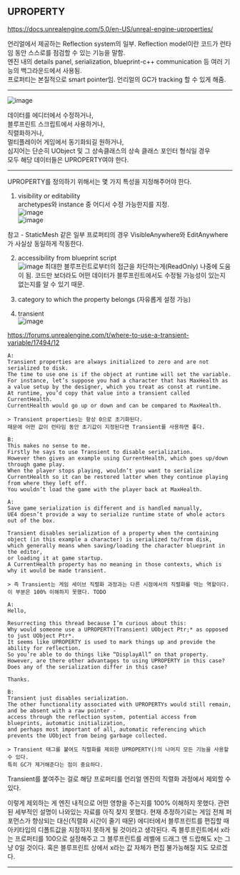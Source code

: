 ## UPROPERTY
https://docs.unrealengine.com/5.0/en-US/unreal-engine-uproperties/  
  
언리얼에서 제공하는 Reflection system의 일부. Reflection model이란 코드가 런타임 동안 스스로를 점검할 수 있는 기능을 말함.   
엔진 내의 details panel, serialization, blueprint-c++ communication 등 여러 기능의 백그라운드에서 사용됨.  
프로퍼티는 본질적으로 smart pointer임. 언리얼의 GC가 tracking 할 수 있게 해줌.  

---
  
![image](https://user-images.githubusercontent.com/63915665/172052185-7621855d-4bc7-4ff3-8bcb-8e88fd11cc02.png)
  
데이터를 에디터에서 수정하거나,  
블루프린트 스크립트에서 사용하거나,  
직렬화하거나,  
멀티플레이어 게임에서 동기화되길 원하거나,  
심지어는 단순히 UObject 및 그 상속클래스의 상속 클래스 포인터 형식일 경우  
모두 해당 데이터들은 UPROPERTY여야 한다.  
  
---
  
UPROPERTY를 정의하기 위해서는 몇 가지 특성을 지정해주어야 한다.  
  
1. visibility or editability  
archetypes와 instance 중 어디서 수정 가능한지를 지정.  
![image](https://user-images.githubusercontent.com/63915665/172052517-3010c4e4-68dc-4c77-bda9-4d60f138e53d.png)  
![image](https://user-images.githubusercontent.com/63915665/172052584-c482f0c7-b670-40b6-bd4b-01a29f82e9af.png)  

참고 - StaticMesh 같은 일부 프로퍼티의 경우 VisibleAnywhere와 EditAnywhere가 사실상 동일하게 작동한다.  


2. accessibility from blueprint script  
![image](https://user-images.githubusercontent.com/63915665/172052897-5bef97ba-39ca-44b4-bf76-1e9432c6c79d.png)
최대한 블루프린트로부터의 접근을 차단하는게(ReadOnly) 나중에 도움이 됨. 코드만 보더라도 어떤 데이터가 블루프린트에서도 수정될 가능성이 있는지 없는지를 알 수 있기 때문.  


3. category to which the property belongs (자유롭게 설정 가능)  
  
4. transient  
![image](https://user-images.githubusercontent.com/63915665/172053072-58f62c49-0cb2-4c09-b42a-d8d090930d0a.png)  
  
https://forums.unrealengine.com/t/where-to-use-a-transient-variable/17494/12
```
A:
Transient properties are always initialized to zero and are not serialized to disk. 
The time to use one is if the object at runtime will set the variable. 
For instance, let’s suppose you had a character that has MaxHealth as a value setup by the designer, which you treat as const at runtime. 
At runtime, you’d copy that value into a transient called CurrentHealth. 
CurrentHealth would go up or down and can be compared to MaxHealth.

> Transient properties는 항상 0으로 초기화된다. 
때문에 어떤 값이 런타임 동안 초기값이 지정된다면 Transient를 사용하면 좋다.

B:
This makes no sense to me. 
Firstly he says to use Transient to disable serialization. 
However then gives an example using CurrentHealth, which goes up/down through game play.
When the player stops playing, wouldn’t you want to serialize CurrentHealth so it can be restored latter when they continue playing from where they left off. 
You wouldn’t load the game with the player back at MaxHealth.

A:
Save game serialization is different and is handled manually, 
UE4 doesn’t provide a way to serialize runtime state of whole actors out of the box.

Transient disables serialization of a property when the containing object (in this example a character) is serialized to/from disk, 
which generally means when saving/loading the character blueprint in the editor, 
or loading it at game startup. 
A CurrentHealth property has no meaning in those contexts, which is why it would be made transient.

> 즉 Transient는 게임 세이브 직렬화 과정과는 다른 시점에서의 직렬화를 막는 역할이다. 이 부분은 100% 이해하지 못했다. TODO
```

```
A: 
Hello,

Resurrecting this thread because I’m curious about this: 
Why would someone use a UPROPERTY(Transient) UObject Ptr;* as opposed to just UObject Ptr*. 
It seems like UPROPERTY is used to mark things up and provide the ability for reflection.
So you’re able to do things like “DisplayAll” on that property. 
However, are there other advantages to using UPROPERTY in this case? 
Does any of the serialization differ in this case?

Thanks.

B:
Transient just disables serialization. 
The other functionality associated with UPROPERTYs would still remain, 
and be absent with a raw pointer - 
access through the reflection system, potential access from blueprints, automatic initialization, 
and perhaps most important of all, automatic referencing which prevents the UObject from being garbage collected.

> Transient 태그를 붙여도 직렬화를 제외한 UPROPERTY()의 나머지 모든 기능을 사용할 수 있다. 
특히 GC가 제거해준다는 점이 중요하다. 
```
Transient를 붙여주는 걸로 해당 프로퍼티를 언리얼 엔진의 직렬화 과정에서 제외할 수 있다.  
  
이렇게 제외하는 게 엔진 내적으로 어떤 영향을 주는지를 100% 이해하지 못했다. 관련된 세부적인 설명이 나와있는 자료를 아직 찾지 못했다. 현재 추정하기로는 게임 전체 퍼포먼스가 향상되는 대신(직렬화 시간이 줄기 때문) 에디터에서 블루프린트를 편집할 때 아키타입의 디폴트값을 지정하지 못하게 될 것이라고 생각된다. 즉 블루프린트에서 x라는 프로퍼티를 100으로 설정해주고 그 블루프린트를 레벨에 드래그 앤 드랍해도 x는 그냥 0일 것이다. 혹은 블루프린트 상에서 x라는 값 자체가 편집 불가능해질 지도 모르겠다.  


---




